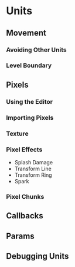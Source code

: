 # Units

## Movement

### Avoiding Other Units
 
### Level Boundary

## Pixels

### Using the Editor

### Importing Pixels

### Texture

### Pixel Effects

- Splash Damage
- Transform Line
- Transform Ring
- Spark

### Pixel Chunks

## Callbacks

## Params

## Debugging Units